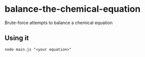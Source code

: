 # balance-the-chemical-equation
Brute-force attempts to balance a chemical equation


## Using it
`
node main.js "<your equation>"
`
